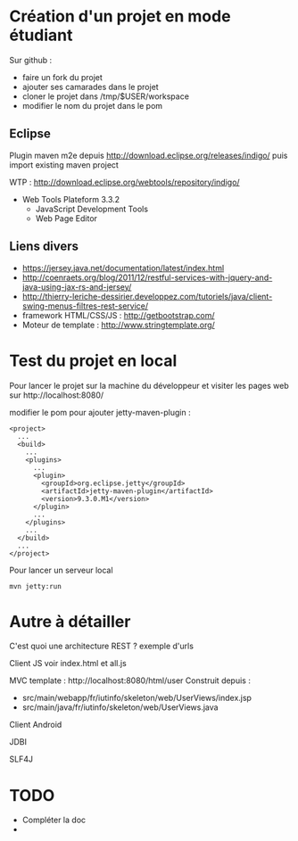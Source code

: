 # Création d'un projet en mode étudiant

Sur github :
- faire un fork du projet 
- ajouter ses camarades dans le projet
- cloner le projet dans /tmp/$USER/workspace
- modifier le nom du projet dans le pom

## Eclipse
Plugin maven m2e depuis http://download.eclipse.org/releases/indigo/ puis import existing maven project

WTP : http://download.eclipse.org/webtools/repository/indigo/
* Web Tools Plateform 3.3.2 
  * JavaScript Development Tools
  * Web Page Editor

## Liens divers

* https://jersey.java.net/documentation/latest/index.html  
* http://coenraets.org/blog/2011/12/restful-services-with-jquery-and-java-using-jax-rs-and-jersey/
* http://thierry-leriche-dessirier.developpez.com/tutoriels/java/client-swing-menus-filtres-rest-service/
* framework HTML/CSS/JS : http://getbootstrap.com/
* Moteur de template : http://www.stringtemplate.org/

# Test du projet en local 

Pour lancer le projet sur la machine du développeur et visiter les pages web sur http://localhost:8080/

modifier le pom pour ajouter jetty-maven-plugin :

    <project>
      ...
      <build>
        ...
        <plugins>
          ...
          <plugin>
            <groupId>org.eclipse.jetty</groupId>
            <artifactId>jetty-maven-plugin</artifactId>
            <version>9.3.0.M1</version>
          </plugin>
          ...
        </plugins>
        ...
      </build>
      ...
    </project>

Pour lancer un serveur local

    mvn jetty:run
    
# Autre à détailler

C'est quoi une architecture REST ? exemple d'urls

Client JS voir index.html et all.js

MVC template : http://localhost:8080/html/user
Construit depuis : 
- src/main/webapp/fr/iutinfo/skeleton/web/UserViews/index.jsp 
- src/main/java/fr/iutinfo/skeleton/web/UserViews.java

Client Android

JDBI

SLF4J

# TODO

* Compléter la doc
* 